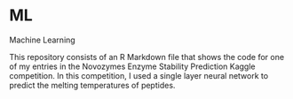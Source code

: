 # ML
Machine Learning

This repository consists of an R Markdown file that shows the code for one of my entries in the Novozymes Enzyme Stability Prediction Kaggle competition.  In this competition, I used a single layer neural network to predict the melting temperatures of peptides.
